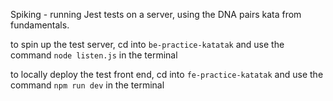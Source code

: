 Spiking - running Jest tests on a server, using the DNA pairs kata from fundamentals.

to spin up the test server, cd into `be-practice-katatak` and use the command `node listen.js` in the terminal

to locally deploy the test front end, cd into `fe-practice-katatak` and use the command `npm run dev` in the terminal
